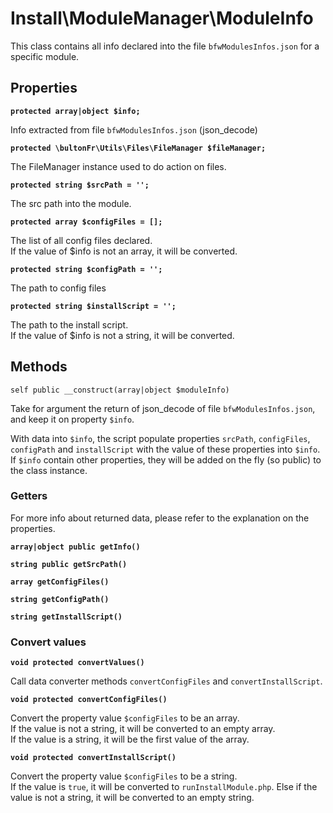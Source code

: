 # Install\ModuleManager\ModuleInfo

This class contains all info declared into the file `bfwModulesInfos.json` for a specific module.

## Properties

__`protected array|object $info;`__

Info extracted from file `bfwModulesInfos.json` (json_decode)

__`protected \bultonFr\Utils\Files\FileManager $fileManager;`__

The FileManager instance used to do action on files.

__`protected string $srcPath = '';`__

The src path into the module.

__`protected array $configFiles = [];`__

The list of all config files declared.  
If the value of $info is not an array, it will be converted.

__`protected string $configPath = '';`__

The path to config files

__`protected string $installScript = '';`__

The path to the install script.  
If the value of $info is not a string, it will be converted.

## Methods

`self public __construct(array|object $moduleInfo)`

Take for argument the return of json_decode of file `bfwModulesInfos.json`, and keep it on property `$info`.

With data into `$info`, the script populate properties `srcPath`, `configFiles`, `configPath` and `installScript` with the value of these properties into `$info`.  
If `$info` contain other properties, they will be added on the fly (so public) to the class instance.

### Getters

For more info about returned data, please refer to the explanation on the properties.

__`array|object public getInfo()`__

__`string public getSrcPath()`__

__`array getConfigFiles()`__

__`string getConfigPath()`__

__`string getInstallScript()`__

### Convert values

__`void protected convertValues()`__

Call data converter methods `convertConfigFiles` and `convertInstallScript`.

__`void protected convertConfigFiles()`__

Convert the property value `$configFiles` to be an array.  
If the value is not a string, it will be converted to an empty array.  
If the value is a string, it will be the first value of the array.

__`void protected convertInstallScript()`__

Convert the property value `$configFiles` to be a string.  
If the value is `true`, it will be converted to `runInstallModule.php`. Else if the value is not a string, it will be converted to an empty string.
